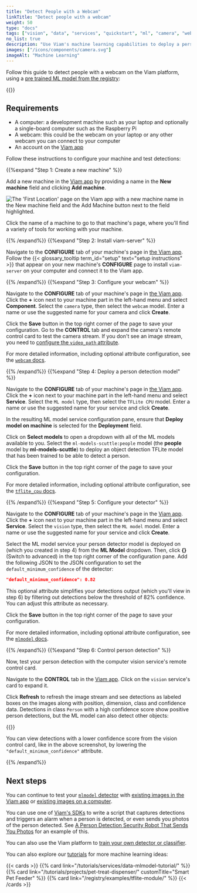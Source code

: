 ```yaml
---
title: "Detect People with a Webcam"
linkTitle: "Detect people with a webcam"
weight: 50
type: "docs"
tags: ["vision", "data", "services", "quickstart", "ml", "camera", "webcam"]
no_list: true
description: "Use Viam's machine learning capabilities to deploy a person detector ML model to your machine."
images: ["/icons/components/camera.svg"]
imageAlt: "Machine Learning"
---
```


Follow this guide to detect people with a webcam on the Viam platform, using a [pre trained ML model from the registry](https://app.viam.com/ml-model/ml-models-scuttle/people):

{{<imgproc src="/get-started/quickstarts/vision-card.png" resize="x1100" declaredimensions=true alt="Positive person detection on the vision card." >}}

## Requirements

- A computer: a development machine such as your laptop and optionally a single-board computer such as the Raspberry Pi
- A webcam: this could be the webcam on your laptop or any other webcam you can connect to your computer
- An account on the [Viam app](https://app.viam.com)

Follow these instructions to configure your machine and test detections:

{{%expand "Step 1: Create a new machine" %}}

Add a new machine in the [Viam app](https://app.viam.com) by providing a name in the **New machine** field and clicking **Add machine**.

![The 'First Location' page on the Viam app with a new machine name in the New machine field and the Add Machine button next to the field highlighted.](/fleet/app-usage/create-machine.png)

Click the name of a machine to go to that machine's page, where you'll find a variety of tools for working with your machine.

{{% /expand%}}
{{%expand "Step 2: Install viam-server" %}}

Navigate to the **CONFIGURE** tab of your machine's page in [the Viam app](https://app.viam.com).
Follow the {{< glossary_tooltip term_id="setup" text="setup instructions" >}} that appear on your new machine's **CONFIGURE** page to install `viam-server` on your computer and connect it to the Viam app.

{{% /expand%}}
{{%expand "Step 3: Configure your webcam" %}}

Navigate to the **CONFIGURE** tab of your machine's page in [the Viam app](https://app.viam.com).
Click the **+** icon next to your machine part in the left-hand menu and select **Component**.
Select the `camera` type, then select the `webcam` model.
Enter a name or use the suggested name for your camera and click **Create**.

Click the **Save** button in the top right corner of the page to save your configuration.
Go to the **CONTROL** tab and expand the camera's remote control card to test the camera stream.
If you don't see an image stream, you need to [configure the `video_path` attribute](/components/camera/webcam/#using-video_path).

For more detailed information, including optional attribute configuration, see the [`webcam` docs](/components/camera/webcam/).

{{% /expand%}}
{{%expand "Step 4: Deploy a person detection model" %}}

Navigate to the **CONFIGURE** tab of your machine's page in [the Viam app](https://app.viam.com).
Click the **+** icon next to your machine part in the left-hand menu and select **Service**.
Select the `ML model` type, then select the `TFLite CPU` model.
Enter a name or use the suggested name for your service and click **Create**.

In the resulting ML model service configuration pane, ensure that **Deploy model on machine** is selected for the **Deployment** field.

Click on **Select models** to open a dropdown with all of the ML models available to you.
Select the `ml-models-scuttle:people` model (the **people** model by **ml-models-scuttle**) to deploy an object detection TFLite model that has been trained to be able to detect a person.

Click the **Save** button in the top right corner of the page to save your configuration.

For more detailed information, including optional attribute configuration, see the [`tflite_cpu` docs](/services/ml/deploy/tflite_cpu/).

{{% /expand%}}
{{%expand "Step 5: Configure your detector" %}}

Navigate to the **CONFIGURE** tab of your machine's page in the [Viam app](https://app.viam.com).
Click the **+** icon next to your machine part in the left-hand menu and select **Service**.
Select the `vision` type, then select the `ML model` model.
Enter a name or use the suggested name for your service and click **Create**.

Select the ML model service your person detector model is deployed on (which you created in step 4) from the **ML Model** dropdown.
Then, click **{}** (Switch to advanced) in the top right corner of the configuration pane.
Add the following JSON to the JSON configuration to set the `default_minimum_confidence` of the detector:

```json
"default_minimum_confidence": 0.82
```

This optional attribute simplifies your detections output (which you'll view in step 6) by filtering out detections below the threshold of 82% confidence.
You can adjust this attribute as necessary.

Click the **Save** button in the top right corner of the page to save your configuration.

For more detailed information, including optional attribute configuration, see the [`mlmodel` docs](/services/vision/mlmodel/).

{{% /expand%}}
{{%expand "Step 6: Control person detection" %}}

Now, test your person detection with the computer vision service's remote control card.

Navigate to the **CONTROL** tab in the [Viam app](https://app.viam.com).
Click on the `vision` service's card to expand it.

Click **Refresh** to refresh the image stream and see detections as labeled boxes on the images along with position, dimension, class and confidence data.
Detections in class `Person` with a high confidence score show positive person detections, but the ML model can also detect other objects:

{{<imgproc src="/get-started/quickstarts/vision-card-more-detections.png" resize="x1100" declaredimensions=true alt="Positive person detection on the vision card with a lower default minimum confidence threshold." >}}

You can view detections with a lower confidence score from the vision control card, like in the above screenshot, by lowering the `"default_minimum_confidence"` attribute.

{{% /expand%}}

## Next steps

You can continue to test your [`mlmodel` detector](/services/vision/mlmodel/#test-your-detector-or-classifier) with [existing images in the Viam app](/services/vision/mlmodel/#existing-images-in-the-cloud) or [existing images on a computer](/services/vision/mlmodel/#existing-images-on-your-machine).

You can use one of [Viam's SDKs](/sdks/) to write a script that captures detections and triggers an alarm when a person is detected, or even sends you photos of the person detected.
See [A Person Detection Security Robot That Sends You Photos](/tutorials/projects/send-security-photo/#use-the-viam-python-sdk-to-control-your-security-robot) for an example of this.

You can also use the Viam platform to [train your own detector or classifier](/use-cases/deploy-ml/).

You can also explore our [tutorials](/tutorials/) for more machine learning ideas:

{{< cards >}}
{{% card link="/tutorials/services/data-mlmodel-tutorial/" %}}
{{% card link="/tutorials/projects/pet-treat-dispenser/" customTitle="Smart Pet Feeder" %}}
{{% card link="/registry/examples/tflite-module/" %}}
{{< /cards >}}
